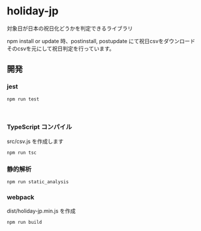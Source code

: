 # holiday-jp

対象日が日本の祝日化どうかを判定できるライブラリ

npm install or update 時、postinstall, postupdate にて祝日csvをダウンロード
そのcsvを元にして祝日判定を行っています。



## 開発

### jest

```bash
npm run test
```

<br>

### TypeScript コンパイル

src/csv.js を作成します

```bash
npm run tsc
```

### 静的解析

```bash
npm run static_analysis
```

### webpack

dist/holiday-jp.min.js を作成

```bash
npm run build
```
